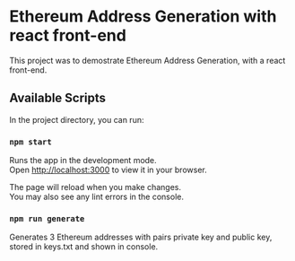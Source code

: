 # Ethereum Address Generation with react front-end

This project was to demostrate Ethereum Address Generation, with a react front-end.

## Available Scripts

In the project directory, you can run:

### `npm start`

Runs the app in the development mode.\
Open [http://localhost:3000](http://localhost:3000) to view it in your browser.

The page will reload when you make changes.\
You may also see any lint errors in the console.

### `npm run generate`

Generates 3 Ethereum addresses with pairs private key and public key, stored in keys.txt and shown in console.
